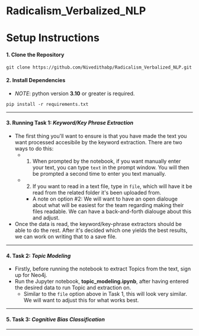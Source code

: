 # Radicalism_Verbalized_NLP

# Setup Instructions

#### 1. Clone the Repository

```
git clone https://github.com/Nivedithabp/Radicalism_Verbalized_NLP.git
```

#### 2. Install Dependencies
 - *NOTE*: python version **3.10** or greater is required.
```
pip install -r requirements.txt

```

---

#### 3. Running Task 1: *Keyword/Key Phrase Extraction*

 - The first thing you'll want to ensure is that you have made the text you want processed accesibile by the keyword extraction. There are two ways to do this:
     - 1. When prompted by the notebook, if you want manually enter your text, you can type ```text``` in the prompt window. You will then be prompted a second time to enter you text manually.
     - 2. If you want to read in a text file, type in ```file```, which will have it be read from the related folder it's been uploaded from.
         - A note on option #2: We will want to have an open dialouge about what will be easiest for the team regarding making their files readable. We can have a back-and-forth dialouge about this and adjust.
 - Once the data is read, the keyword/key-phrase extractors should be able to do the rest. After it's decided which one yields the best results, we can work on writing that to a save file.
---

#### 4. Task 2: *Topic Modeling*

- Firstly, before running the notebook to extract Topics from the text, sign up for Neo4j.
- Run the Jupyter notebook, **topic_modeling.ipynb**, after having entered the desired data to run Topic and extraction on.
     - Similar to the `file` option above in Task 1, this will look very similar. We will want to adjust this for what works best.
---
#### 5. Task 3: *Cognitive Bias Classification*


---